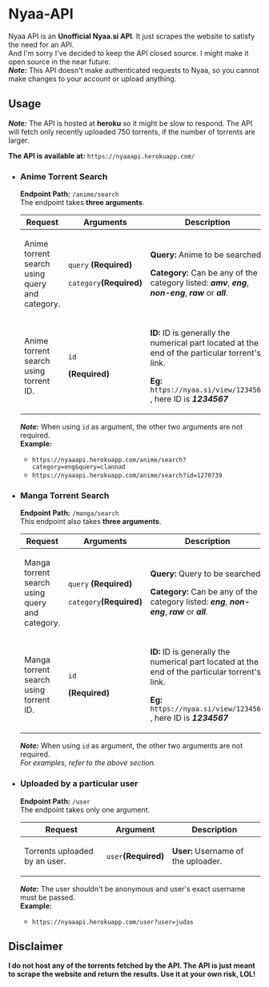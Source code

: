 # Nyaa-API
Nyaa API is an **Unofficial Nyaa.si API**. It just scrapes the website to satisfy the need for an API.\
And I'm sorry I've decided to keep the API closed source. I might make it open source in the near future. \
***Note:*** This API doesn't make authenticated requests to Nyaa, so you cannot make changes to your account or upload anything.

## Usage
***Note:*** The API is hosted at **heroku** so it might be slow to respond. The API will fetch only recently uploaded 750 torrents, if the number of torrents are larger.

**The API is available at:** ```https://nyaaapi.herokuapp.com/```

- ### Anime Torrent Search
  **Endpoint Path:** ```/anime/search```\
  The endpoint takes **three arguments**.
  
  | **Request** | **Arguments** | **Description** |
  | ------| ------| ------ |
  | <p>Anime torrent search using query and category.</p> | <p> ```query``` **(Required)**</p><p>```category```**(Required)**</p> | <p>**Query:** Anime to be searched.</p><p>**Category:** Can be any of the category listed: ***amv***, ***eng***, ***non-eng***, ***raw*** or ***all***. </p> |
  | <p>Anime torrent search using torrent ID.</p> | <p> ```id``` </p> **(Required)**</p> | <p>**ID:** ID is generally the numerical part located at the end of the particular torrent's link.</p><p>**Eg:** ```https://nyaa.si/view/1234567 ```, here ID is ***1234567***</p> |
  
  ***Note:*** When using ```id``` as argument, the other two arguments are not required.\
  **Example:**
  - ```https://nyaaapi.herokuapp.com/anime/search?category=eng&query=clannad```
  - ```https://nyaaapi.herokuapp.com/anime/search?id=1270739```
  
- ### Manga Torrent Search
  **Endpoint Path:** ```/manga/search```\
  This endpoint also takes **three arguments**.
  
  | **Request** | **Arguments** | **Description** |
  | ------| ------| ------ |
  | <p>Manga torrent search using query and category.</p> | <p> ```query``` **(Required)**</p><p>```category```**(Required)**</p> | <p>**Query:** Query to be searched.</p><p>**Category:** Can be any of the category listed: ***eng***, ***non-eng***, ***raw*** or ***all***. </p> |
  | <p>Manga torrent search using torrent ID.</p> | <p> ```id``` </p> **(Required)**</p> | <p>**ID:** ID is generally the numerical part located at the end of the particular torrent's link.</p><p>**Eg:** ```https://nyaa.si/view/1234567 ```, here ID is ***1234567***</p> |
  
  ***Note:*** When using ```id``` as argument, the other two arguments are not required.\
  *For examples, refer to the above section.*
  
 - ### Uploaded by a particular user
   **Endpoint Path:** ```/user```\
   The endpoint takes only one argument.
   
   | **Request** | **Argument** | **Description** |
   | ------| ------| ------ |
   | <p>Torrents uploaded by an user.</p> | <p>```user```**(Required)**</p> | <p>**User:** Username of the uploader.</p> |
   
   ***Note:*** The user shouldn't be anonymous and user's exact username must be passed.\
   **Example:**
   - ```https://nyaaapi.herokuapp.com/user?user=judas```

## Disclaimer
**I do not host any of the torrents fetched by the API. The API is just meant to scrape the website and return the results. Use it at your own risk, LOL!**
